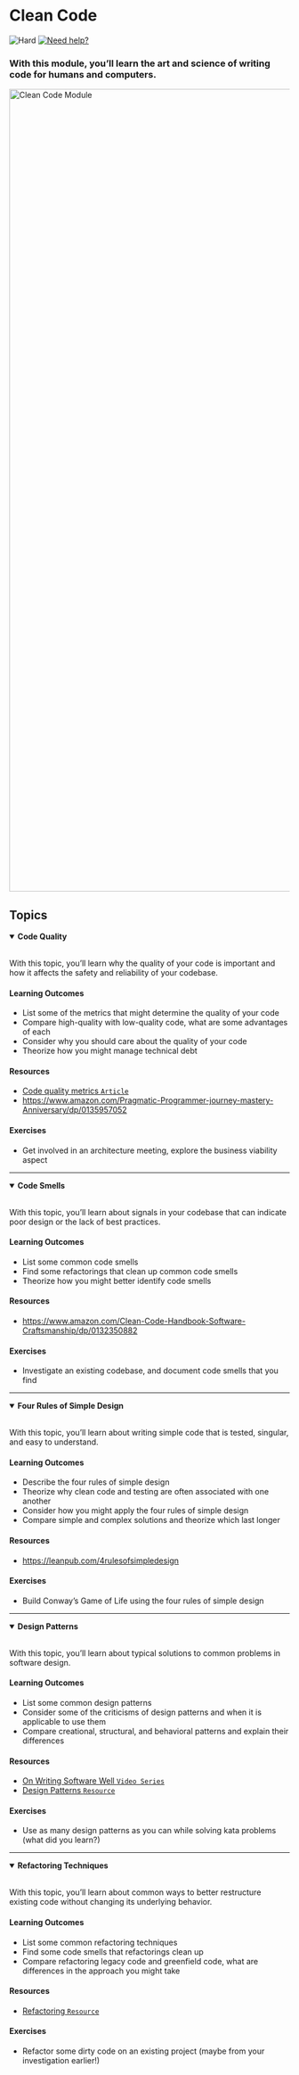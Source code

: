 # Clean Code

![Hard](https://img.shields.io/badge/Difficulty-◆%20Hard-grey?style=flat-square&labelColor=000)
<a href="https://discord.gg/bDVYvG3Czd">![Need help?](https://img.shields.io/badge/Need%20help%3F%20-blue.svg?style=flat-square&logo=discord&logoWidth=15&labelColor=000&color=4d51cc)</a>

### With this module, you’ll learn the art and science of writing code for humans and computers.

<img width="1440" alt="Clean Code Module" src="https://user-images.githubusercontent.com/894178/138357230-15d654b7-8d0f-4584-bdb9-d9bc73f3b605.png">

## Topics

<details open>
   <summary><b>Code Quality</b></summary><br/>

   With this topic, you’ll learn why the quality of your code is important and how it affects the safety and reliability of your codebase.
   
   #### Learning Outcomes
   * List some of the metrics that might determine the quality of your code
   * Compare high-quality with low-quality code, what are some advantages of each
   * Consider why you should care about the quality of your code
   * Theorize how you might manage technical debt

   #### Resources
   * [Code quality metrics `Article`](https://blog.ndepend.com/code-quality-metrics-signal-noise/)
   * https://www.amazon.com/Pragmatic-Programmer-journey-mastery-Anniversary/dp/0135957052

   #### Exercises
   * Get involved in an architecture meeting, explore the business viability aspect
</details>

----

<details open>
   <summary><b>Code Smells</b></summary><br/>

   With this topic, you’ll learn about signals in your codebase that can indicate poor design or the lack of best practices.
   
   #### Learning Outcomes
   * List some common code smells
   * Find some refactorings that clean up common code smells
   * Theorize how you might better identify code smells

   #### Resources
   * https://www.amazon.com/Clean-Code-Handbook-Software-Craftsmanship/dp/0132350882

   #### Exercises
   * Investigate an existing codebase, and document code smells that you find
</details>

----

<details open>
   <summary><b>Four Rules of Simple Design</b></summary><br/>

   With this topic, you’ll learn about writing simple code that is tested, singular, and easy to understand.
   
   #### Learning Outcomes
   * Describe the four rules of simple design
   * Theorize why clean code and testing are often associated with one another
   * Consider how you might apply the four rules of simple design
   * Compare simple and complex solutions and theorize which last longer

   #### Resources
   * https://leanpub.com/4rulesofsimpledesign

   #### Exercises
   * Build Conway’s Game of Life using the four rules of simple design
</details>

----

<details open>
   <summary><b>Design Patterns</b></summary><br/>

   With this topic, you’ll learn about typical solutions to common problems in software design.
   
   #### Learning Outcomes
   * List some common design patterns
   * Consider some of the criticisms of design patterns and when it is applicable to use them
   * Compare creational, structural, and behavioral patterns and explain their differences

   #### Resources
   * [On Writing Software Well `Video Series`](https://www.youtube.com/watch?v=wXaC0YvDgIo&list=PL9wALaIpe0Py6E_oHCgTrD6FvFETwJLlx&index=1)
   * [Design Patterns `Resource`](https://refactoring.guru/design-patterns)

   #### Exercises
   * Use as many design patterns as you can while solving kata problems (what did you learn?)
</details>

----

<details open>
   <summary><b>Refactoring Techniques</b></summary><br/>

   With this topic, you’ll learn about common ways to better restructure existing code without changing its underlying behavior.
   
   #### Learning Outcomes
   * List some common refactoring techniques
   * Find some code smells that refactorings clean up
   * Compare refactoring legacy code and greenfield code, what are differences in the approach you might take

   #### Resources
   * [Refactoring `Resource`](https://refactoring.guru/refactoring)

   #### Exercises
   * Refactor some dirty code on an existing project (maybe from your investigation earlier!)
</details>
